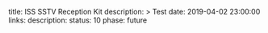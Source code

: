 title: ISS SSTV Reception Kit
description: >
    Test
date: 2019-04-02 23:00:00
links:
    description:
status: 10
phase: future
